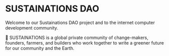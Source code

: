 # SUSTAINATIONS DAO

Welcome to our Sustainations DAO project and to the internet computer development community.

💚 SUSTAINATIONS is a global private community of change-makers, founders, farmers, and builders who work together to write a greener future for our community and the Earth.
